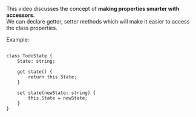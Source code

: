 This video discusses the concept of <strong>making properties smarter with accessors</strong>.<br>
We can declare getter, setter methods which will make it easier to access the class properties.<br>

Example:<br>
<pre>
<code>
class TodoState {
    State: string;

    get state() {
        return this.State;
    }

    set state(newState: string) {
        this.State = newState;
    }
}
</code>
</pre>
